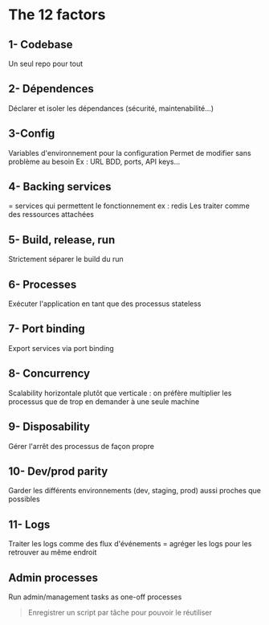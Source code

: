 # The 12 factors

## 1- Codebase
Un seul repo pour tout

## 2- Dépendences
Déclarer et isoler les dépendances (sécurité, maintenabilité...)

## 3-Config
Variables d'environnement pour la configuration
Permet de modifier sans problème au besoin
Ex : URL BDD, ports, API keys...

## 4- Backing services
= services qui permettent le fonctionnement
ex : redis
Les traiter comme des ressources attachées

## 5- Build, release, run
Strictement séparer le build du run

## 6- Processes
Exécuter l'application en tant que des processus stateless

## 7- Port binding
Export services via port binding

## 8- Concurrency
Scalability horizontale plutôt que verticale :
on préfère multiplier les processus que de trop en demander à une seule machine

## 9- Disposability
Gérer l'arrêt des processus de façon propre

## 10- Dev/prod parity
Garder les différents environnements (dev, staging, prod) aussi proches que possibles

## 11- Logs
Traiter les logs comme des flux d'événements
= agréger les logs pour les retrouver au même endroit

## Admin processes
Run admin/management tasks as one-off processes
> Enregistrer un script par tâche pour pouvoir le réutiliser
